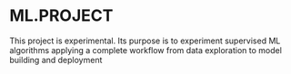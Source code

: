# ML.PROJECT
This project is experimental. Its purpose is to experiment supervised ML algorithms applying a complete workflow from data exploration to model building and deployment 

